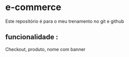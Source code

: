 # e-commerce
Este repositório é para o meu trenamento no git e github

## funcionalidade :

Checkout, produto, nome com banner

